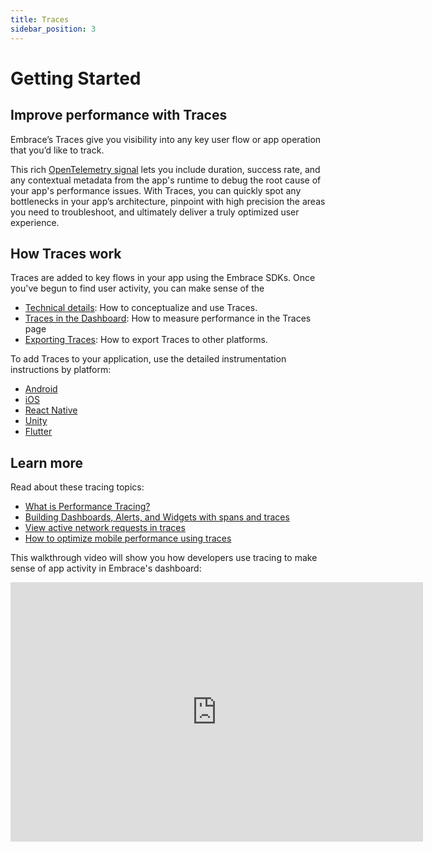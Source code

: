 ```yaml
---
title: Traces
sidebar_position: 3
---
```


# Getting Started

## Improve performance with Traces

Embrace’s Traces give you visibility into any key user flow or app operation that you’d like to track.  

This rich [OpenTelemetry signal](https://opentelemetry.io/docs/concepts/signals/traces/) lets you include duration, success rate, and any contextual metadata from the app's runtime to debug the root cause of your app's performance issues. With Traces, you can quickly spot any bottlenecks in your app’s architecture, pinpoint with high precision the areas you need to troubleshoot, and ultimately deliver a truly optimized user experience.

## How Traces work

Traces are added to key flows in your app using the Embrace SDKs. Once you've begun to find user activity, you can make sense of the  

- [Technical details](/product/traces/technical-details.md): How to conceptualize and use Traces.
- [Traces in the Dashboard](/product/traces/traces-ui.md): How to measure performance in the Traces page
- [Exporting Traces](/product/traces/exporting-traces.md): How to export Traces to other platforms.

To add Traces to your application, use the detailed instrumentation instructions by platform:

- [Android](/android/features/traces.md)
- [iOS](/ios/6x/core-concepts/traces-spans.md)
- [React Native](/react-native/features/traces.md)
- [Unity](/unity/features/traces.md)
- [Flutter](/flutter/features/traces.md)

## Learn more

Read about these tracing topics:

- [What is Performance Tracing?](https://embrace.io/blog/what-is-performance-tracing/)
- [Building Dashboards, Alerts, and Widgets with spans and traces](https://embrace.io/blog/spans-in-custom-dashboards-alerts/)
- [View active network requests in traces](https://embrace.io/blog/network-spans-in-traces/)
- [How to optimize mobile performance using traces](https://embrace.io/blog/mobile-performance-tracing/)

This walkthrough video will show you how developers use tracing to make sense of app activity in Embrace's dashboard:

<div>
    <iframe width="660" height="415" src="https://www.youtube.com/embed/rkVM5J3PKco" title="YouTube video player" frameborder="0" allow="accelerometer; autoplay; clipboard-write; encrypted-media; gyroscope; picture-in-picture; web-share" referrerpolicy="strict-origin-when-cross-origin" allowfullscreen></iframe>
</div>
